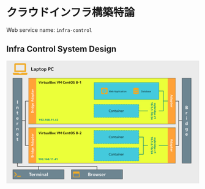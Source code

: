 # クラウドインフラ構築特論

Web service name: `infra-control`

## Infra Control System Design

![IMAGE](./image.png)
